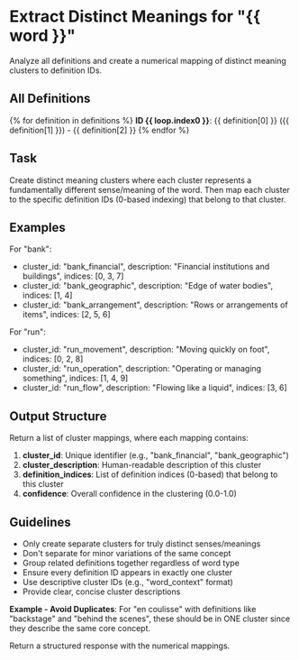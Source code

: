# Extract Distinct Meanings for "{{ word }}"

Analyze all definitions and create a numerical mapping of distinct meaning clusters to definition IDs.

## All Definitions

{% for definition in definitions %}
**ID {{ loop.index0 }}**: {{ definition[0] }} ({{ definition[1] }}) - {{ definition[2] }}
{% endfor %}

## Task

Create distinct meaning clusters where each cluster represents a fundamentally different sense/meaning of the word. Then map each cluster to the specific definition IDs (0-based indexing) that belong to that cluster.

## Examples

For "bank":
- cluster_id: "bank_financial", description: "Financial institutions and buildings", indices: [0, 3, 7]
- cluster_id: "bank_geographic", description: "Edge of water bodies", indices: [1, 4]
- cluster_id: "bank_arrangement", description: "Rows or arrangements of items", indices: [2, 5, 6]

For "run":
- cluster_id: "run_movement", description: "Moving quickly on foot", indices: [0, 2, 8]
- cluster_id: "run_operation", description: "Operating or managing something", indices: [1, 4, 9]
- cluster_id: "run_flow", description: "Flowing like a liquid", indices: [3, 6]

## Output Structure

Return a list of cluster mappings, where each mapping contains:
1. **cluster_id**: Unique identifier (e.g., "bank_financial", "bank_geographic")
2. **cluster_description**: Human-readable description of this cluster
3. **definition_indices**: List of definition indices (0-based) that belong to this cluster
4. **confidence**: Overall confidence in the clustering (0.0-1.0)

## Guidelines

- Only create separate clusters for truly distinct senses/meanings
- Don't separate for minor variations of the same concept
- Group related definitions together regardless of word type
- Ensure every definition ID appears in exactly one cluster
- Use descriptive cluster IDs (e.g., "word_context" format)
- Provide clear, concise cluster descriptions

**Example - Avoid Duplicates**: For "en coulisse" with definitions like "backstage" and "behind the scenes", these should be in ONE cluster since they describe the same core concept.

Return a structured response with the numerical mappings.
